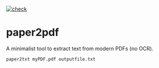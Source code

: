 [![check](https://github.com/retospect/paper2txt/actions/workflows/check.yml/badge.svg)](https://github.com/retospect/paper2txt/actions/workflows/check.yml)

# paper2pdf

A minimalist tool to extract text from modern PDFs (no OCR). 

```
paper2txt myPDF.pdf outputfile.txt
```

